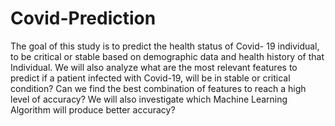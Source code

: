 # Covid-Prediction

The goal of this study is to predict the health status of Covid- 19 individual, to be critical or stable based on demographic
data and health history of that Individual. We will also analyze what are the most relevant features to predict if a
patient infected with Covid-19, will be in stable or critical condition? Can we find the best combination of features to
reach a high level of accuracy? We will also investigate which Machine Learning Algorithm will produce better
accuracy?
